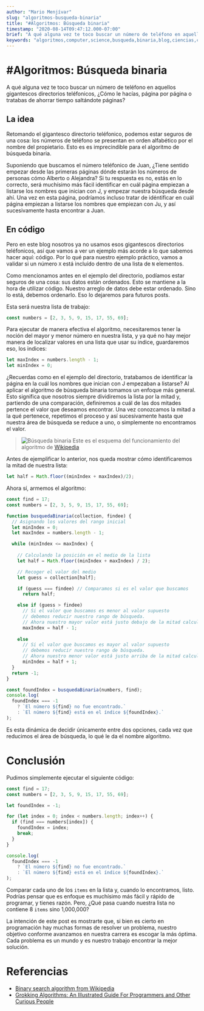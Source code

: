 ```yaml
---
author: "Mario Menjívar"
slug: "algoritmos-busqueda-binaria"
title: "#Algoritmos: Búsqueda binaria"
timestamp: "2020-08-14T09:47:12.000-07:00"
brief: "A qué alguna vez te toco buscar un número de teléfono en aquellos gigantescos directorios teléfonicos, ¿Cómo le hacías, página por página o te tratabas de ahorrar tiempo saltándote páginas?"
keywords: "algoritmos,computer,science,busqueda,binaria,blog,ciencias,computacion"
---
```


# \#Algoritmos: Búsqueda binaria

A qué alguna vez te toco buscar un número de teléfono en aquellos gigantescos directorios teléfonicos, ¿Cómo le hacías, página por página o tratabas de ahorrar tiempo saltándote páginas?

## La idea

Retomando el gigantesco directorio teléfonico, podemos estar seguros de una cosa: los números de teléfono se presentan en orden alfabético por el nombre del propietario. Esto es es imprecindible para el algoritmo de búsqueda binaria. 

Suponiendo que buscamos el número teléfonico de Juan, ¿Tiene sentido empezar desde las primeras páginas dónde estarán los números de personas cómo Alberto o Alejandra? Si tu respuesta es no, estás en lo correcto, será muchísimo más fácil identificar en cuál página empiezan a listarse los nombres que inician con J, y empezar nuestra búsqueda desde ahí. Una vez en esta página, podríamos incluso tratar de idéntificar en cuál página empiezan a listarse los nombres que empiezan con Ju, y así sucesivamente hasta encontrar a Juan.

## En código

Pero en este blog nosotros ya no usamos esos gigantescos directorios teléfonicos, así que vamos a ver un ejemplo más acorde a lo que sabemos hacer aquí: código. Por lo qué para nuestro ejemplo práctico, vamos a validar si un número `X` está incluído dentro de una lista de `N` elementos.

Como mencionamos antes en el ejemplo del directorio, podíamos estar seguros de una cosa: sus datos están ordenados. Esto se mantiene a la hora de utilizar código. Nuestro arreglo de datos debe estar ordenado. Sino lo está, debemos ordenarlo. Eso lo dejaremos para futuros posts.

Esta será nuestra lista de trabajo:

```javascript
const numbers = [2, 3, 5, 9, 15, 17, 55, 69];
```

Para ejecutar de manera efectiva el algoritmo, necesitaremos tener la noción del mayor y menor número en nuestra lista, y ya qué no hay mejor manera de localizar valores en una lista que usar su indice, guardaremos eso, los indices:

```javascript
let maxIndex = numbers.length - 1;
let minIndex = 0;
```

¿Recuerdas como en el ejemplo del directorio, tratabamos de identificar la página en la cuál los nombres que inician con J empezaban a listarse? Al aplicar el algoritmo de búsqueda binaria tomamos un enfoque más general. Esto significa que nosotros siempre dividiremos la lista por la mitad y, partiendo de una comparación, definiremos a cuál de las dos mitades pertence el valor que deseamos encontrar. Una vez conozcamos la mitad a la qué pertenece, repetimos el proceso y así sucesivamente hasta que nuestra área de búsqueda se reduce a uno, o simplemente no encontramos el valor.

> ![Búsqueda binaria](https://upload.wikimedia.org/wikipedia/commons/f/f7/Binary_search_into_array.png)
> Este es el esquema del funcionamiento del algoritmo de [Wikipedia](https://es.wikipedia.org/wiki/B%C3%BAsqueda_binaria)

Antes de ejemplificar lo anterior, nos queda mostrar cómo identificaremos la mitad de nuestra lista:

```javascript
let half = Math.floor((minIndex + maxIndex)/2);
```

Ahora sí, armemos el algoritmo:

```javascript
const find = 17;
const numbers = [2, 3, 5, 9, 15, 17, 55, 69];

function busquedaBinaria(collection, findee) {
  // Asignando los valores del rango inicial
  let minIndex = 0;
  let maxIndex = numbers.length - 1;

  while (minIndex <= maxIndex) {
    
    // Calculando la posición en el medio de la lista
    let half = Math.floor((minIndex + maxIndex) / 2);

    // Recoger el valor del medio
    let guess = collection[half];

    if (guess === findee) // Comparamos si es el valor que buscamos
      return half;

    else if (guess > findee) 
      // Si el valor que buscamos es menor al valor supuesto
      // debemos reducir nuestro rango de búsqueda.
      // Ahora nuestro mayor valor está justo debajo de la mitad calculada.
      maxIndex = half - 1; 
    
    else 
      // Si el valor que buscamos es mayor al valor supuesto
      // debemos reducir nuestro rango de búsqueda.
      // Ahora nuestro menor valor está justo arriba de la mitad calculada.
      minIndex = half + 1;
  }
  return -1;
}

const foundIndex = busquedaBinaria(numbers, find);
console.log(
  foundIndex === -1
    ? `El número ${find} no fue encontrado.`
    : `El número ${find} está en el índice ${foundIndex}.`
);
```

Es esta dinámica de decidir únicamente entre dos opciones, cada vez que reducimos el área de búsqueda, lo qué le da el nombre algoritmo.

# Conclusión

Pudimos simplemente ejecutar el siguiente código:

```javascript
const find = 17;
const numbers = [2, 3, 5, 9, 15, 17, 55, 69];

let foundIndex = -1;

for (let index = 0; index < numbers.length; index++) {
  if (find === numbers[index]) {
    foundIndex = index;
    break;
  }
}

console.log(
  foundIndex === -1
    ? `El número ${find} no fue encontrado.`
    : `El número ${find} está en el índice ${foundIndex}.`
);
```

Comparar cada uno de los `items` en la lista y, cuando lo encontramos, listo. Podrías pensar que es enfoque es muchísimo más fácil y rápido de programar, y tienes razón. Pero, ¿Qué pasa cuando nuestra lista no contiene 8 `items` sino 1,000,000?

La intención de este post es mostrarte que, si bien es cierto en programación hay muchas formas de resolver un problema, nuestro objetivo conforme avanzamos en nuestra carrera es escogar la más óptima. Cada problema es un mundo y es nuestro trabajo encontrar la mejor solución.

# Referencias

- [Binary search algorithm from Wikipedia](https://en.wikipedia.org/wiki/Binary_search_algorithm)
- [Grokking Algorithms: An Illustrated Guide For Programmers and Other Curious People](https://www.goodreads.com/book/show/22847284-grokking-algorithms-an-illustrated-guide-for-programmers-and-other-curio)